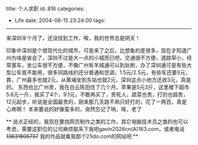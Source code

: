 title: 个人求职
id: 816
categories:
  - Life
date: 2004-08-15 23:24:00
tags:
---
来深圳半个月了，还没找到工作，唉，我的世界总是阴天！

印象中深圳是个很现代化的城市，可是来了之后，比想象的差很多，现在才知道广州为啥是省会了，深圳不过是大一点的小城而已吧，交通很不方便，道路窄小，经常塞车，坐公车很不方便，不像广州有羊城通可以到处刷，办了深圳通可是有些大型公车竟不能用，很多同路线的还分普通和空调，1.5元/2.5元，有些车还要3元，靠，广州最多也就2元，从黄埔坐到东站也就2元，深圳这点小地方还收3元，真是的。
东西也比广州贵，我在白云陈田住了几个月，苹果是5元3斤，这里楼下超市5.6元一斤，我买了4个，9.1元，不敢再买了，贵死人，蔬菜也贵，打的也超贵，12元起步，听说是全国最贵的，刚来那几天路不熟只好打的，花了一两百，真是心疼啊！
本来要说的好像蛮多的，突然忘记了呐，唉，老了

** 说点正经的，我现在要找网页制作之类的工作，其它电脑技术员之类的也可以考虑，需要这职位的公司麻烦联系下我吧gavin2026cn(A)163.com，或者电话~~13631805737~~
我的作品就看我那个21ido.com的网站吧 **